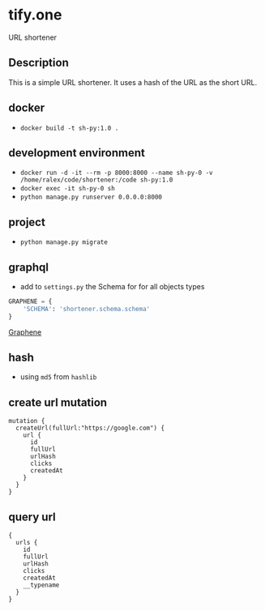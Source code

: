 # tify.one

URL shortener

## Description

This is a simple URL shortener. It uses a hash of the URL as the short URL.

## docker

- `docker build -t sh-py:1.0 .`

## development environment

- `docker run -d -it --rm -p 8000:8000 --name sh-py-0 -v /home/ralex/code/shortener:/code sh-py:1.0`
- `docker exec -it sh-py-0 sh`
- `python manage.py runserver 0.0.0.0:8000`

## project

- `python manage.py migrate`

## graphql

- add to `settings.py` the Schema for for all objects types

```python
GRAPHENE = {
    'SCHEMA': 'shortener.schema.schema'
}
```

[Graphene](https://docs.graphene-python.org/projects/django/en/latest/installation/#csrf-exempt)

## hash

- using `md5` from `hashlib`

## create url mutation

```graphene
mutation {
  createUrl(fullUrl:"https://google.com") {
    url {
      id
      fullUrl
      urlHash
      clicks
      createdAt
    }
  }
}
```

## query url

```graphene
{
  urls {
    id
    fullUrl
    urlHash
    clicks
    createdAt
    __typename
  }
}
```
